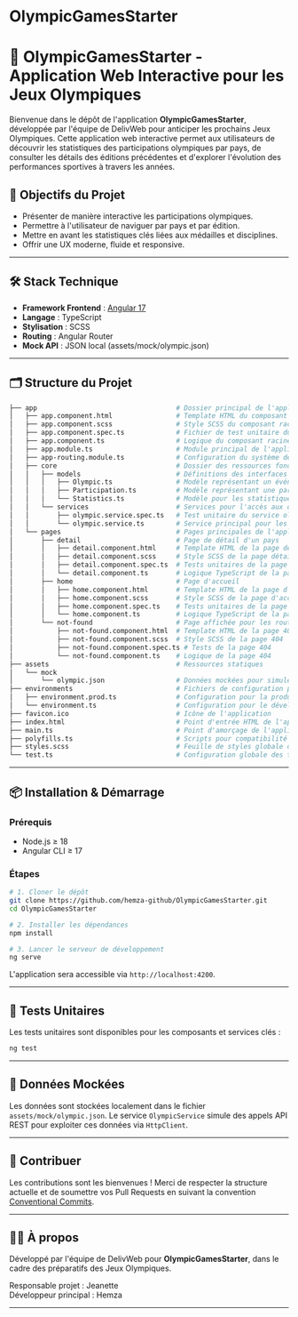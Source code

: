 # OlympicGamesStarter

# 🏅 OlympicGamesStarter - Application Web Interactive pour les Jeux Olympiques

Bienvenue dans le dépôt de l'application **OlympicGamesStarter**, développée par l'équipe de DelivWeb pour anticiper les prochains Jeux Olympiques. Cette application web interactive permet aux utilisateurs de découvrir les statistiques des participations olympiques par pays, de consulter les détails des éditions précédentes et d'explorer l'évolution des performances sportives à travers les années.

## 🚀 Objectifs du Projet

- Présenter de manière interactive les participations olympiques.
- Permettre à l'utilisateur de naviguer par pays et par édition.
- Mettre en avant les statistiques clés liées aux médailles et disciplines.
- Offrir une UX moderne, fluide et responsive.

---

## 🛠️ Stack Technique

- **Framework Frontend** : [Angular 17](https://angular.io/)
- **Langage** : TypeScript
- **Stylisation** : SCSS
- **Routing** : Angular Router
- **Mock API** : JSON local (assets/mock/olympic.json)

---

## 🗂️ Structure du Projet

```bash
├── app                                   # Dossier principal de l'application Angular
│   ├── app.component.html                # Template HTML du composant racine
│   ├── app.component.scss                # Style SCSS du composant racine
│   ├── app.component.spec.ts             # Fichier de test unitaire du composant racine
│   ├── app.component.ts                  # Logique du composant racine
│   ├── app.module.ts                     # Module principal de l'application
│   ├── app-routing.module.ts             # Configuration du système de routage
│   ├── core                              # Dossier des ressources fondamentales (services, modèles)
│   │   ├── models                        # Définitions des interfaces et modèles de données
│   │   │   ├── Olympic.ts                # Modèle représentant un événement olympique
│   │   │   ├── Participation.ts          # Modèle représentant une participation par pays
│   │   │   └── Statistics.ts             # Modèle pour les statistiques liées aux Jeux
│   │   └── services                      # Services pour l'accès aux données et la logique métier
│   │       ├── olympic.service.spec.ts   # Test unitaire du service olympique
│   │       └── olympic.service.ts        # Service principal pour les données olympiques
│   └── pages                             # Pages principales de l'application
│       ├── detail                        # Page de détail d'un pays
│       │   ├── detail.component.html     # Template HTML de la page détail
│       │   ├── detail.component.scss     # Style SCSS de la page détail
│       │   ├── detail.component.spec.ts  # Tests unitaires de la page détail
│       │   └── detail.component.ts       # Logique TypeScript de la page détail
│       ├── home                          # Page d'accueil
│       │   ├── home.component.html       # Template HTML de la page d'accueil
│       │   ├── home.component.scss       # Style SCSS de la page d'accueil
│       │   ├── home.component.spec.ts    # Tests unitaires de la page d'accueil
│       │   └── home.component.ts         # Logique TypeScript de la page d'accueil
│       └── not-found                     # Page affichée pour les routes non valides
│           ├── not-found.component.html  # Template HTML de la page 404
│           ├── not-found.component.scss  # Style SCSS de la page 404
│           ├── not-found.component.spec.ts # Tests de la page 404
│           └── not-found.component.ts    # Logique de la page 404
├── assets                                # Ressources statiques
│   └── mock
│       └── olympic.json                  # Données mockées pour simuler une API
├── environments                          # Fichiers de configuration pour différents environnements
│   ├── environment.prod.ts               # Configuration pour la production
│   └── environment.ts                    # Configuration pour le développement
├── favicon.ico                           # Icône de l'application
├── index.html                            # Point d'entrée HTML de l'application
├── main.ts                               # Point d'amorçage de l'application Angular
├── polyfills.ts                          # Scripts pour compatibilité navigateur
├── styles.scss                           # Feuille de styles globale de l'application
└── test.ts                               # Configuration globale des tests
```

---

## 📦 Installation & Démarrage

### Prérequis

- Node.js ≥ 18
- Angular CLI ≥ 17

### Étapes

```bash
# 1. Cloner le dépôt
git clone https://github.com/hemza-github/OlympicGamesStarter.git
cd OlympicGamesStarter

# 2. Installer les dépendances
npm install

# 3. Lancer le serveur de développement
ng serve
```

L'application sera accessible via `http://localhost:4200`.

---

## 🧪 Tests Unitaires

Les tests unitaires sont disponibles pour les composants et services clés :

```bash
ng test
```

---

## 📁 Données Mockées

Les données sont stockées localement dans le fichier `assets/mock/olympic.json`. Le service `OlympicService` simule des appels API REST pour exploiter ces données via `HttpClient`.

---

## 🤝 Contribuer

Les contributions sont les bienvenues ! Merci de respecter la structure actuelle et de soumettre vos Pull Requests en suivant la convention [Conventional Commits](https://www.conventionalcommits.org/).

---

## 👩‍💼 À propos

Développé par l'équipe de DelivWeb pour **OlympicGamesStarter**, dans le cadre des préparatifs des Jeux Olympiques.

Responsable projet : Jeanette  
Développeur principal : Hemza

---
